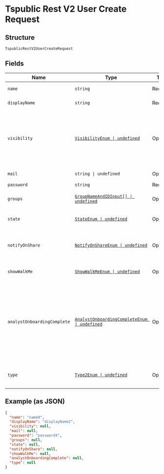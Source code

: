 
# Tspublic Rest V2 User Create Request

## Structure

`TspublicRestV2UserCreateRequest`

## Fields

| Name | Type | Tags | Description |
|  --- | --- | --- | --- |
| `name` | `string` | Required | Name of the user account. The username string must be unique. |
| `displayName` | `string` | Required | A display name string for the user, usually their first and last name. |
| `visibility` | [`VisibilityEnum \| undefined`](../../doc/models/visibility-enum.md) | Optional | Visibility of the user. The visibility attribute is set to DEFAULT when creating a user.<br><br>The DEFAULT attribute makes a user visible to other users and user groups, and thus allows them to share objects.<br>**Default**: `VisibilityEnum.DEFAULT` |
| `mail` | `string \| undefined` | Optional | Email id associated with the user account |
| `password` | `string` | Required | Password for the user account. |
| `groups` | [`GroupNameAndIDInput[] \| undefined`](../../doc/models/group-name-and-id-input.md) | Optional | A JSON array of group names or GUIDs or both. When both are given then id is considered |
| `state` | [`StateEnum \| undefined`](../../doc/models/state-enum.md) | Optional | Status of user account. acitve or inactive.<br>**Default**: `StateEnum.ACTIVE` |
| `notifyOnShare` | [`NotifyOnShareEnum \| undefined`](../../doc/models/notify-on-share-enum.md) | Optional | User preference for receiving email notifications when another ThoughtSpot user shares answers or pinboards.<br>**Default**: `NotifyOnShareEnum.True` |
| `showWalkMe` | [`ShowWalkMeEnum \| undefined`](../../doc/models/show-walk-me-enum.md) | Optional | The user preference for revisiting the onboarding experience.<br>**Default**: `ShowWalkMeEnum.True` |
| `analystOnboardingComplete` | [`AnalystOnboardingCompleteEnum \| undefined`](../../doc/models/analyst-onboarding-complete-enum.md) | Optional | ThoughtSpot provides an interactive guided walkthrough to onboard new users. The onboarding experience leads users through a set of actions to help users get started and accomplish their tasks quickly.<br><br>The users can turn off the Onboarding experience and access it again when they need assistance with the ThoughtSpot UI.<br>**Default**: `AnalystOnboardingCompleteEnum.False` |
| `type` | [`Type2Enum \| undefined`](../../doc/models/type-2-enum.md) | Optional | Type of user. LOCAL_USER indicates that the user is created locally in the ThoughtSpot system.<br>**Default**: `Type2Enum.LOCALUSER` |

## Example (as JSON)

```json
{
  "name": "name0",
  "displayName": "displayName2",
  "visibility": null,
  "mail": null,
  "password": "password4",
  "groups": null,
  "state": null,
  "notifyOnShare": null,
  "showWalkMe": null,
  "analystOnboardingComplete": null,
  "type": null
}
```

